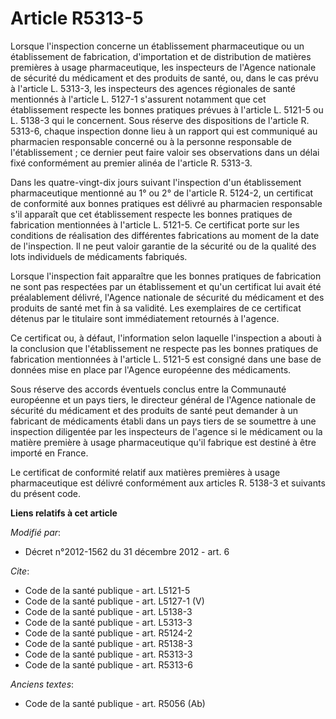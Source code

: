 # Article R5313-5

Lorsque l'inspection concerne un établissement pharmaceutique ou un établissement de fabrication, d'importation et de
distribution de matières premières à usage pharmaceutique, les inspecteurs de l'Agence nationale de sécurité du médicament et
des produits de santé, ou, dans le cas prévu à l'article L. 5313-3, les inspecteurs des agences régionales de santé
mentionnés à l'article L. 5127-1 s'assurent notamment que cet établissement respecte les bonnes pratiques prévues à l'article
L. 5121-5 ou L. 5138-3 qui le concernent. Sous réserve des dispositions de l'article R. 5313-6, chaque inspection donne lieu
à un rapport qui est communiqué au pharmacien responsable concerné ou à la personne responsable de l'établissement ; ce
dernier peut faire valoir ses observations dans un délai fixé conformément au premier alinéa de l'article R. 5313-3. 

Dans les quatre-vingt-dix jours suivant l'inspection d'un établissement pharmaceutique mentionné au 1° ou 2° de l'article R.
5124-2, un certificat de conformité aux bonnes pratiques est délivré au pharmacien responsable s'il apparaît que cet
établissement respecte les bonnes pratiques de fabrication mentionnées à l'article L. 5121-5. Ce certificat porte sur les
conditions de réalisation des différentes fabrications au moment de la date de l'inspection. Il ne peut valoir garantie de la
sécurité ou de la qualité des lots individuels de médicaments fabriqués. 

Lorsque l'inspection fait apparaître que les bonnes pratiques de fabrication ne sont pas respectées par un établissement et
qu'un certificat lui avait été préalablement délivré, l'Agence nationale de sécurité du médicament et des produits de santé
met fin à sa validité. Les exemplaires de ce certificat détenus par le titulaire sont immédiatement retournés à l'agence. 

Ce certificat ou, à défaut, l'information selon laquelle l'inspection a abouti à la conclusion que l'établissement ne
respecte pas les bonnes pratiques de fabrication mentionnées à l'article L. 5121-5 est consigné dans une base de données mise
en place par l'Agence européenne des médicaments. 

Sous réserve des accords éventuels conclus entre la Communauté européenne et un pays tiers, le directeur général de l'Agence
nationale de sécurité du médicament et des produits de santé peut demander à un fabricant de médicaments établi dans un pays
tiers de se soumettre à une inspection diligentée par les inspecteurs de l'agence si le médicament ou la matière première à
usage pharmaceutique qu'il fabrique est destiné à être importé en France. 

Le certificat de conformité relatif aux matières premières à usage pharmaceutique est délivré conformément aux articles R.
5138-3 et suivants du présent code.

**Liens relatifs à cet article**

_Modifié par_:

  - Décret n°2012-1562 du 31 décembre 2012 - art. 6

_Cite_:

  - Code de la santé publique - art. L5121-5
  - Code de la santé publique - art. L5127-1 (V)
  - Code de la santé publique - art. L5138-3
  - Code de la santé publique - art. L5313-3
  - Code de la santé publique - art. R5124-2
  - Code de la santé publique - art. R5138-3
  - Code de la santé publique - art. R5313-3
  - Code de la santé publique - art. R5313-6

_Anciens textes_:

  - Code de la santé publique - art. R5056 (Ab)
